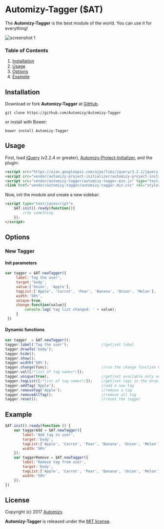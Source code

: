 # Automizy-Tagger ($AT)

The **Automizy-Tagger** is the best module of the world. You can use it for everything!

![screenshot 1](https://raw.github.com/automizy/automizy-tagger/master/screenshot1.png)

### Table of Contents
1. [Installation](#Installation)
2. [Usage](#Usage)
3. [Options](#Options)
4. [Example](#Example)


<a name="Installation"></a>
## Installation

Download or fork **Automizy-Tagger** at [GitHub](https://github.com/Automizy/Automizy-Tagger).

```
git clone https://github.com/Automizy/Automizy-Tagger
```

or install with Bower:

```
bower install Automizy-Tagger
```

<a name="Usage"></a>
## Usage

First, load [jQuery](http://jquery.com) (v2.2.4 or greater), [Automizy-Project-Initializer](https://github.com/Automizy/Automizy-Project-Initializer), and the plugin:

```html
<script src="https://ajax.googleapis.com/ajax/libs/jquery/3.2.1/jquery.min.js" type="text/javascript"></script>
<script src="vendor/automizy-project-initializer/automizy-project-initializer.js" type="text/javascript"></script>
<script src="vendor/automizy-tagger/automizy-tagger.min.js" type="text/javascript"></script>
<link href="vendor/automizy-tagger/automizy-tagger.min.css" rel="stylesheet" type="text/css">
```

Now, init the module and create a new sidebar:

```html
<script type="text/javascript">
    $AT.init().ready(function(){
        //do something
    });
</script>
```

<a name="Options"></a>
## Options

### New Tagger

#### Init parameters

```javascript
var tagger = $AT.newTagger({
     label:'Tag the user',
     target:'body',
     value:['Onion', 'Apple'],
     tagList:['Apple', 'Carrot', 'Pear', 'Banana', 'Onion', 'Melon'],
     width:'50%',
     unique:true,
     change:function(value){
         console.log('tag list changed: ' + value);
     }
 })
```

#### Dynamic functions

```javascript
var tagger  = $AT.newTagger();
tagger.label('Tag the user');               //get|set label
tagger.drawTo('body');
tagger.hide();
tagger.show();
tagger.width('50%');
tagger.change(func);                        //run the change function OR set functions that call after change the tagger value
tagger.val([/*list of tag names*/]);
tagger.unique(true);                        //get|set available only unique values
tagger.tagList([/*list of tag names*/]);    //get|set tags in the drop-down menu
tagger.addTag('Apple');                     //add a new tag
tagger.removeTag('Apple');                  //remove a tag
tagger.removeAllTag();                      //remove all tag
tagger.reset();                             //reset the tagger
```


## Example

```javascript
$AT.init().ready(function () {
    var taggerAdd = $AT.newTagger({
        label:'Add tag to user',
        target:'body',
        tagList:['Apple', 'Carrot', 'Pear', 'Banana', 'Onion', 'Melon'],
        width:'50%'
    });
    var taggerRemove = $AT.newTagger({
        label:'Remove tag from user',
        target:'body',
        tagList:['Apple', 'Carrot', 'Pear', 'Banana', 'Onion', 'Melon'],
        width:'50%'
    });
})
```



<a name="License"></a>
## License

Copyright (c) 2017 [Automizy](https://automizy.com).

**Automizy-Tagger** is released under the [MIT license](http://github.com/automizy/automizy-tagger/raw/master/LICENSE.md).
